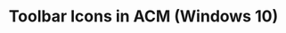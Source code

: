 ---
title: Toolbar Icons in ACM (Windows 10)
description: The following table shows icons that appear on toolbars and navigational elements in Application Compatibility Manager (ACM).
redirect_url: https://technet.microsoft.com/en-us/itpro/windows/deploy/manage-windows-upgrades-with-upgrade-analytics
---